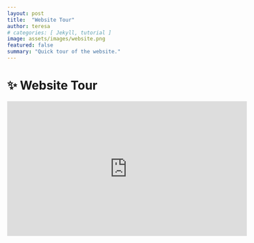 ```yaml
---
layout: post
title:  "Website Tour"
author: teresa
# categories: [ Jekyll, tutorial ]
image: assets/images/website.png
featured: false
summary: "Quick tour of the website."
---
```



# ✨ Website Tour


<iframe width="560" height="315" src="https://www.youtube.com/embed/HiIRRsicOnw" title="YouTube video player" frameborder="0" allow="accelerometer; autoplay; clipboard-write; encrypted-media; gyroscope; picture-in-picture" allowfullscreen></iframe>
